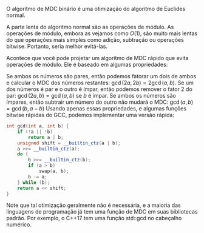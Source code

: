 
O algoritmo de MDC binário é uma otimização do algoritmo de Euclides normal.

A parte lenta do algoritmo normal são as operações de módulo. As operações de módulo, embora as vejamos como $O(1)$, são muito mais lentas do que operações mais simples como adição, subtração ou operações bitwise. Portanto, seria melhor evitá-las.

Acontece que você pode projetar um algoritmo de MDC rápido que evita operações de módulo. Ele é baseado em algumas propriedades:

Se ambos os números são pares, então podemos fatorar um dois de ambos e calcular o MDC dos números restantes: $\gcd(2a, 2b) = 2 \gcd(a, b)$.
Se um dos números é par e o outro é ímpar, então podemos remover o fator 2 do par: $\gcd(2a, b) = \gcd(a, b)$ se $b$ é ímpar.
Se ambos os números são ímpares, então subtrair um número do outro não mudará o MDC: $\gcd(a, b) = \gcd(b, a-b)$
Usando apenas essas propriedades, e algumas funções bitwise rápidas do GCC, podemos implementar uma versão rápida:

```cpp
int gcd(int a, int b) {
    if (!a || !b)
        return a | b;
    unsigned shift = __builtin_ctz(a | b);
    a >>= __builtin_ctz(a);
    do {
        b >>= __builtin_ctz(b);
        if (a > b)
            swap(a, b);
        b -= a;
    } while (b);
    return a << shift;
}
```
Note que tal otimização geralmente não é necessária, e a maioria das linguagens de programação já tem uma função de MDC em suas bibliotecas padrão. Por exemplo, o C++17 tem uma função std::gcd no cabeçalho numérico.